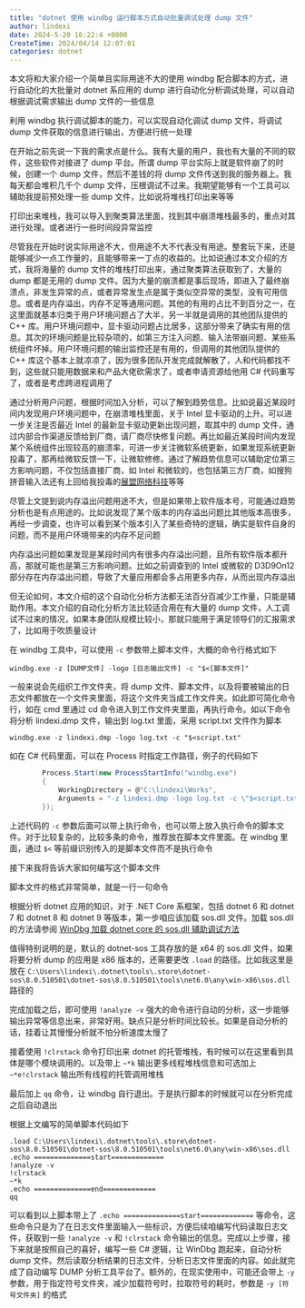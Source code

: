 ```yaml
---
title: "dotnet 使用 windbg 运行脚本方式自动批量调试处理 dump 文件"
author: lindexi
date: 2024-5-20 16:22:4 +0800
CreateTime: 2024/04/14 12:07:01
categories: dotnet
---
```


本文将和大家介绍一个简单且实际用途不大的使用 windbg 配合脚本的方式，进行自动化的大批量对 dotnet 系应用的 dump 进行自动化分析调试处理，可以自动根据调试需求输出 dump 文件的一些信息

<!--more-->


<!-- CreateTime:2024/04/14 12:07:01 -->

<!-- 发布 -->
<!-- 博客 -->

利用 windbg 执行调试脚本的能力，可以实现自动化调试 dump 文件，将调试 dump 文件获取的信息进行输出，方便进行统一处理

在开始之前先说一下我的需求点是什么。我有大量的用户，我也有大量的不同的软件，这些软件对接进了 dump 平台。所谓 dump 平台实际上就是软件崩了的时候，创建一个 dump 文件，然后不差钱的将 dump 文件传送到我的服务器上。我每天都会堆积几千个 dump 文件，压根调试不过来。我期望能够有一个工具可以辅助我提前预处理一些 dump 文件，比如说将堆栈打印出来等等

打印出来堆栈，我可以导入到聚类算法里面，找到其中崩溃堆栈最多的，重点对其进行处理。或者进行一些时间段异常监控

尽管我在开始时说实际用途不大，但用途不大不代表没有用途。整套玩下来，还是能够减少一点工作量的，且能够带来一丁点的收益的。比如说通过本文介绍的方式，我将海量的 dump 文件的堆栈打印出来，通过聚类算法获取到了，大量的 dump 都是无用的 dump 文件。因为大量的崩溃都是事后现场，即进入了最终崩溃点，非发生异常的点，或者异常发生点是属于类似空异常的类型，没有可用信息。或者是内存溢出，内存不足等通用问题。其他的有用的占比不到百分之一，在这里面就基本归类于用户环境问题占了大半，另一半就是调用的其他团队提供的 C++ 库。用户环境问题中，显卡驱动问题占比居多，这部分带来了确实有用的信息。其次的环境问题是比较杂项的，如第三方注入问题、输入法带崩问题、某些系统组件坏掉。用户环境问题的输出监控还是有用的，但调用的其他团队提供的 C++ 库这个基本上就凉凉了，因为很多团队开发完成就解散了，人和代码都找不到，这些就只能用数据来和产品大佬砍需求了，或者申请资源给他用 C# 代码重写了，或者是考虑跨进程调用了

通过分析用户问题，根据时间加入分析，可以了解到趋势信息。比如说最近某段时间内发现用户环境问题中，在崩溃堆栈里面，关于 Intel 显卡驱动的上升。可以进一步关注是否最近 Intel 的最新显卡驱动更新出现问题，取其中的 dump 文件，通过内部合作渠道反馈给到厂商，请厂商尽快修复问题。再比如最近某段时间内发现某个系统组件出现较高的崩溃率，可进一步关注微软系统更新，如果发现系统更新投毒了，那再给微软反馈一下，让微软修修。通过了解趋势信息可以辅助定位第三方影响问题，不仅包括直接厂商，如 Intel 和微软的，也包括第三方厂商，如搜狗拼音输入法还有上回给我投毒的[展盟网络科技](https://blog.lindexi.com/post/%E4%B8%8A%E6%B5%B7%E5%B1%95%E7%9B%9F%E7%BD%91%E7%BB%9C%E7%A7%91%E6%8A%80%E6%9C%89%E9%99%90%E5%85%AC%E5%8F%B8%E7%9A%84-gamebox-%E7%BB%84%E4%BB%B6%E6%B3%A8%E5%85%A5%E8%BF%9B%E7%A8%8B%E5%AF%BC%E8%87%B4%E8%BD%AF%E4%BB%B6%E5%B4%A9%E6%BA%83.html)等等

尽管上文提到说内存溢出问题用途不大，但是如果带上软件版本号，可能通过趋势分析也是有点用途的。比如说发现了某个版本的内存溢出问题比其他版本高很多，再经一步调查，也许可以看到某个版本引入了某些奇特的逻辑，确实是软件自身的问题，而不是用户环境带来的内存不足问题

内存溢出问题如果发现是某段时间内有很多内存溢出问题，且所有软件版本都升高，那就可能也是第三方影响问题。比如之前调查到的 Intel 或微软的 D3D9On12 部分存在内存溢出问题，导致了大量应用都会多占用更多内存，从而出现内存溢出

但无论如何，本文介绍的这个自动化分析方法都无法百分百减少工作量，只能是辅助作用。本文介绍的自动化分析方法比较适合用在有大量的 dump 文件，人工调试不过来的情况，如果本身团队规模比较小，那就只能用于满足领导们的汇报需求了，比如用于吹质量设计

在 windbg 工具中，可以使用 `-c` 参数带上脚本文件，大概的命令行格式如下

```
windbg.exe -z [DUMP文件] -logo [日志输出文件] -c "$<[脚本文件]"
```

一般来说会先组织工作文件夹，将 dump 文件、脚本文件，以及将要被输出的日志文件都放在一个文件夹里面，将这个文件夹当成工作文件夹。如此即可简化命令行，如在 cmd 里通过 cd 命令进入到工作文件夹里面，再执行命令。如以下命令将分析 lindexi.dmp 文件，输出到 log.txt 里面，采用 script.txt 文件作为脚本

```
windbg.exe -z lindexi.dmp -logo log.txt -c "$<script.txt"
```

如在 C# 代码里面，可以在 Process 时指定工作路径，例子的代码如下

```csharp
        Process.Start(new ProcessStartInfo("windbg.exe")
        {
            WorkingDirectory = @"C:\lindexi\Works",
            Arguments = "-z lindexi.dmp -logo log.txt -c \"$<script.txt\""
        });
```

上述代码的 `-c` 参数后面可以带上执行命令，也可以带上放入执行命令的脚本文件。对于比较复杂的，比较多条的命令，推荐放在脚本文件里面。在 windbg 里面，通过 `$<` 等前缀识别传入的是脚本文件而不是执行命令

接下来我将告诉大家如何编写这个脚本文件

脚本文件的格式非常简单，就是一行一句命令

根据分析 dotnet 应用的知识，对于 .NET Core 系框架，包括 dotnet 6 和 dotnet 7 和 dotnet 8 和 dotnet 9 等版本，第一步咱应该加载 sos.dll 文件。加载 sos.dll 的方法请参阅 [WinDbg 加载 dotnet core 的 sos.dll 辅助调试方法](https://blog.lindexi.com/post/WinDbg-%E5%8A%A0%E8%BD%BD-dotnet-core-%E7%9A%84-sos.dll-%E8%BE%85%E5%8A%A9%E8%B0%83%E8%AF%95%E6%96%B9%E6%B3%95.html )

值得特别说明的是，默认的 dotnet-sos 工具存放的是 x64 的 sos.dll 文件，如果将要分析 dump 的应用是 x86 版本的，还需要更改 `.load` 的路径。比如我这里是放在 `C:\Users\lindexi\.dotnet\tools\.store\dotnet-sos\8.0.510501\dotnet-sos\8.0.510501\tools\net6.0\any\win-x86\sos.dll` 路径的

完成加载之后，即可使用 `!analyze -v` 强大的命令进行自动的分析，这一步能够输出异常等信息出来，非常好用。缺点只是分析时间比较长。如果是自动分析的话，挂着让其慢慢分析就不怕分析速度太慢了

接着使用 `!clrstack` 命令打印出来 dotnet 的托管堆栈，有时候可以在这里看到具体是哪个模块调用的。以及带上 `~*k` 输出更多线程堆栈信息和可选加上 `~*e!clrstack` 输出所有线程的托管调用堆栈

最后加上 `qq` 命令，让 windbg 自行退出。于是执行脚本的时候就可以在分析完成之后自动退出

根据上文编写的简单脚本代码如下

```
.load C:\Users\lindexi\.dotnet\tools\.store\dotnet-sos\8.0.510501\dotnet-sos\8.0.510501\tools\net6.0\any\win-x86\sos.dll
.echo ==============start=============
!analyze -v
!clrstack
~*k
.echo ==============end=============
qq
```

可以看到以上脚本带上了 `.echo ==============start=============` 等命令，这些命令只是为了在日志文件里面输入一些标识，方便后续咱编写代码读取日志文件，获取到一些 `!analyze -v` 和 `!clrstack` 命令输出的信息。完成以上步骤，接下来就是按照自己的喜好，编写一些 C# 逻辑，让 WinDbg 跑起来，自动分析 dump 文件。然后读取分析结果的日志文件，分析日志文件里面的内容。如此就完成了自动编写 DUMP 分析工具平台了。额外的，在现实使用中，可能还会带上 `-y` 参数，用于指定符号文件夹，减少加载符号时，拉取符号的耗时，参数是 `-y [符号文件夹]` 的格式
